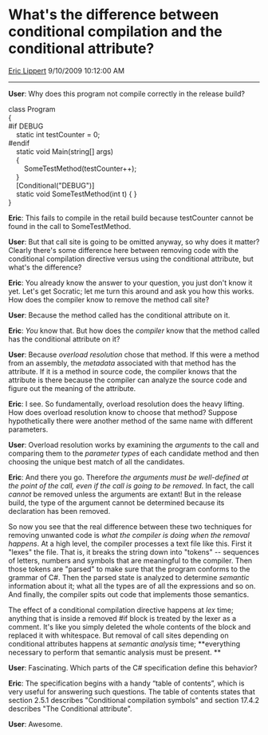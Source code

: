 <div id="page">

# What's the difference between conditional compilation and the conditional attribute?

[Eric Lippert](https://social.msdn.microsoft.com/profile/Eric%20Lippert) 9/10/2009 10:12:00 AM

-----

<div id="content">

<div class="mine">

**User**: Why does this program not compile correctly in the release build?

<span class="code"> </span>

class Program  
{  
\#if DEBUG  
    static int testCounter = 0;  
\#endif   
    static void Main(string\[\] args)  
    {  
        SomeTestMethod(testCounter++);  
    }   
    \[Conditional("DEBUG")\]  
    static void SomeTestMethod(int t) { }  
}

**Eric**: This fails to compile in the retail build because testCounter cannot be found in the call to SomeTestMethod.

**User**: But that call site is going to be omitted anyway, so why does it matter? Clearly there's some difference here between removing code with the conditional compilation directive versus using the conditional attribute, but what's the difference?

**Eric**: You already know the answer to your question, you just don't know it yet. Let's get Socratic; let me turn this around and ask you how this works. How does the compiler know to remove the method call site? 

**User**: Because the method called has the conditional attribute on it.

**Eric**: *You* know that. But how does the *compiler* know that the method called has the conditional attribute on it?

**User**: Because *overload resolution* chose that method. If this were a method from an assembly, the *metadata* associated with that method has the attribute. If it is a method in source code, the compiler knows that the attribute is there because the compiler can analyze the source code and figure out the meaning of the attribute.

**Eric**: I see. So fundamentally, overload resolution does the heavy lifting. How does overload resolution know to choose that method? Suppose hypothetically there were another method of the same name with different parameters.

**User**: Overload resolution works by examining the *arguments* to the call and comparing them to the *parameter types* of each candidate method and then choosing the unique best match of all the candidates.

**Eric**: And there you go. Therefore *the arguments must be well-defined at the point of the call, even if the call is going to be removed*. In fact, the call *cannot* be removed unless the arguments are extant\! But in the release build, the type of the argument cannot be determined because its declaration has been removed.

So now you see that the real difference between these two techniques for removing unwanted code is *what the compiler is doing when the removal happens*. At a high level, the compiler processes a text file like this. First it "lexes" the file. That is, it breaks the string down into "tokens" -- sequences of letters, numbers and symbols that are meaningful to the compiler. Then those tokens are "parsed" to make sure that the program conforms to the grammar of C\#. Then the parsed state is analyzed to determine *semantic* information about it; what all the types are of all the expressions and so on. And finally, the compiler spits out code that implements those semantics.

The effect of a conditional compilation directive happens at *lex* time; anything that is inside a removed \#if block is treated by the lexer as a comment. It's like you simply deleted the whole contents of the block and replaced it with whitespace. But removal of call sites depending on conditional attributes happens at *semantic analysis* time; **everything necessary to perform that semantic analysis must be present. **

**User**: Fascinating. Which parts of the C\# specification define this behavior?

**Eric**: The specification begins with a handy “table of contents”, which is very useful for answering such questions. The table of contents states that section 2.5.1 describes "Conditional compilation symbols" and section 17.4.2 describes "The Conditional attribute".

**User**: Awesome.

</div>

</div>

</div>

